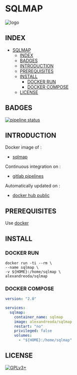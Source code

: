 # SQLMAP

![logo](https://assets.gitlab-static.net/uploads/-/system/project/avatar/12904473/sqlmap.jpg)

## INDEX

- [SQLMAP](#sqlmap)
  - [INDEX](#index)
  - [BADGES](#badges)
  - [INTRODUCTION](#introduction)
  - [PREREQUISITES](#prerequisites)
  - [INSTALL](#install)
    - [DOCKER RUN](#docker-run)
    - [DOCKER COMPOSE](#docker-compose)
  - [LICENSE](#license)

## BADGES

[![pipeline status](https://gitlab.com/oda-alexandre/sqlmap/badges/master/pipeline.svg)](https://gitlab.com/oda-alexandre/sqlmap/commits/master)

## INTRODUCTION

Docker image of :

- [sqlmap](http://sqlmap.org)

Continuous integration on :

- [gitlab pipelines](https://gitlab.com/oda-alexandre/android-studio/pipelines)

Automatically updated on :

- [docker hub public](https://hub.docker.com/r/alexandreoda/sqlmap/)

## PREREQUISITES

Use [docker](https://www.docker.com)

## INSTALL

### DOCKER RUN

```\
docker run -ti --rm \
--name sqlmap \
-v ${HOME}:/home/sqlmap \
alexandreoda/sqlmap
```

### DOCKER COMPOSE

```yml
version: "2.0"

services:
  sqlmap:
    container_name: sqlmap
    image: alexandreoda/sqlmap
    restart: "no"
    privileged: false
    volumes:
      - "${HOME}:/home/sqlmap"
```

## LICENSE

[![GPLv3+](http://gplv3.fsf.org/gplv3-127x51.png)](https://gitlab.com/oda-alexandre/sqlmap/blob/master/LICENSE)
